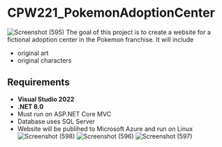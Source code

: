# CPW221_PokemonAdoptionCenter
![Screenshot (595)](https://github.com/Wesli-S/CPW221_PokemonAdoptionCenter/assets/146999017/a3c67f79-9f61-49a3-a055-3af888ee5d0e)
The goal of this project is to create a website for a fictional adoption center in the Pokemon franchise. 
It will include
- original art
- original characters

## Requirements
- **Visual Studio 2022**
- **.NET 8.0**
- Must run on ASP.NET Core MVC
- Database uses SQL Server
- Website will be publihed to Microsoft Azure and run on Linux
![Screenshot (598)](https://github.com/Wesli-S/CPW221_PokemonAdoptionCenter/assets/146999017/28f87f2d-020a-44ea-b792-81f9bc08e131)
![Screenshot (596)](https://github.com/Wesli-S/CPW221_PokemonAdoptionCenter/assets/146999017/00dc17e5-7af8-4c79-9063-fad4422f5af5)
![Screenshot (597)](https://github.com/Wesli-S/CPW221_PokemonAdoptionCenter/assets/146999017/39a5ed9d-2f2a-4e6b-84c3-098e1a2b71b5)
